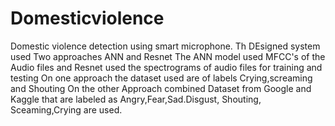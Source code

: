 # Domesticviolence
Domestic violence detection using smart microphone.
Th DEsigned system used Two approaches ANN and Resnet
The ANN model used MFCC's of the Audio files and Resnet used the spectrograms of audio files for training and testing
On one approach the dataset used are of labels Crying,screaming and Shouting 
On the other Approach combined Dataset from Google and Kaggle that are labeled as Angry,Fear,Sad.Disgust, Shouting, Sceaming,Crying are used.
